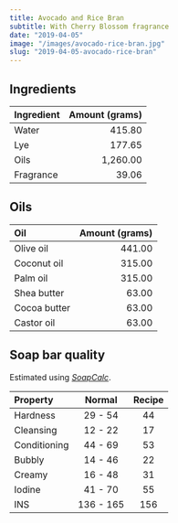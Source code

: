 ```yaml
---
title: Avocado and Rice Bran
subtitle: With Cherry Blossom fragrance
date: "2019-04-05"
image: "/images/avocado-rice-bran.jpg"
slug: "2019-04-05-avocado-rice-bran"
---
```


## Ingredients

| Ingredient  | Amount (grams) |
|:------------|---------------:|
| Water       |         415.80 |
| Lye         |         177.65 |
| Oils        |       1,260.00 |
| Fragrance   |          39.06 |


## Oils

| Oil          | Amount (grams) |
|:-------------|---------------:|
| Olive oil    |         441.00 |
| Coconut oil  |         315.00 |
| Palm oil     |         315.00 |
| Shea butter  |          63.00 |
| Cocoa butter |          63.00 |
| Castor oil   |          63.00 |

## Soap bar quality

Estimated using [_SoapCalc_](http://soapcalc.net).

| Property     |   Normal  |    Recipe   |
|:------------ |:---------:|:-----------:|
| Hardness     |  29 - 54  |      44     |
| Cleansing    |  12 - 22  |      17     |
| Conditioning |  44 - 69  |      53     |
| Bubbly       |  14 - 46  |      22     |
| Creamy       |  16 - 48  |      31     |
| Iodine       |  41 - 70  |      55     |
| INS          | 136 - 165 |     156     |
